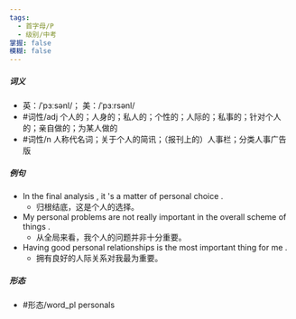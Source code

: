 ```yaml
---
tags:
  - 首字母/P
  - 级别/中考
掌握: false
模糊: false
---
```

##### 词义
- 英：/ˈpɜːsənl/； 美：/ˈpɜːrsənl/
- #词性/adj  个人的；人身的；私人的；个性的；人际的；私事的；针对个人的；亲自做的；为某人做的
- #词性/n  人称代名词；关于个人的简讯；（报刊上的）人事栏；分类人事广告版
##### 例句
- In the final analysis , it 's a matter of personal choice .
	- 归根结底，这是个人的选择。
- My personal problems are not really important in the overall scheme of things .
	- 从全局来看，我个人的问题并非十分重要。
- Having good personal relationships is the most important thing for me .
	- 拥有良好的人际关系对我最为重要。
##### 形态
- #形态/word_pl personals
